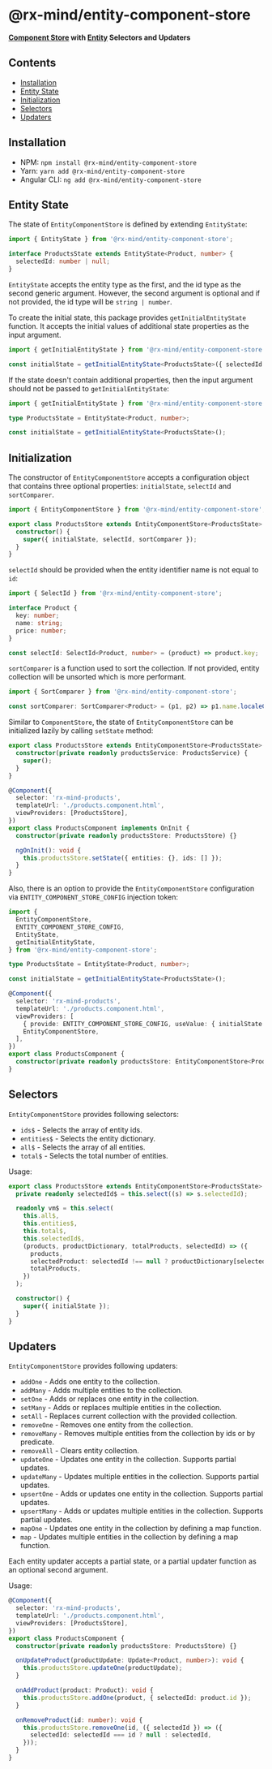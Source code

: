 # @rx-mind/entity-component-store

**[Component Store](https://ngrx.io/guide/component-store) with [Entity](https://ngrx.io/guide/entity) Selectors and Updaters**

## Contents

- [Installation](#installation)
- [Entity State](#entity-state)
- [Initialization](#initialization)
- [Selectors](#selectors)
- [Updaters](#updaters)

## Installation

- NPM: `npm install @rx-mind/entity-component-store`
- Yarn: `yarn add @rx-mind/entity-component-store`
- Angular CLI: `ng add @rx-mind/entity-component-store`

## Entity State

The state of `EntityComponentStore` is defined by extending `EntityState`:

```ts
import { EntityState } from '@rx-mind/entity-component-store';

interface ProductsState extends EntityState<Product, number> {
  selectedId: number | null;
}
```

`EntityState` accepts the entity type as the first, and the id type as the second generic argument.
However, the second argument is optional and if not provided, the id type will be `string | number`.

To create the initial state, this package provides `getInitialEntityState` function. It accepts
the initial values of additional state properties as the input argument.

```ts
import { getInitialEntityState } from '@rx-mind/entity-component-store';

const initialState = getInitialEntityState<ProductsState>({ selectedId: null });
```

If the state doesn't contain additional properties, then the input argument should not be passed to `getInitialEntityState`:

```ts
import { getInitialEntityState } from '@rx-mind/entity-component-store';

type ProductsState = EntityState<Product, number>;

const initialState = getInitialEntityState<ProductsState>();
```

## Initialization

The constructor of `EntityComponentStore` accepts a configuration object that contains three optional properties:
`initialState`, `selectId` and `sortComparer`.

```ts
import { EntityComponentStore } from '@rx-mind/entity-component-store';

export class ProductsStore extends EntityComponentStore<ProductsState> {
  constructor() {
    super({ initialState, selectId, sortComparer });
  }
}
```

`selectId` should be provided when the entity identifier name is not equal to `id`:

```ts
import { SelectId } from '@rx-mind/entity-component-store';

interface Product {
  key: number;
  name: string;
  price: number;
}

const selectId: SelectId<Product, number> = (product) => product.key;
```

`sortComparer` is a function used to sort the collection.
If not provided, entity collection will be unsorted which is more performant.

```ts
import { SortComparer } from '@rx-mind/entity-component-store';

const sortComparer: SortComparer<Product> = (p1, p2) => p1.name.localeCompare(p2.name);
```

Similar to `ComponentStore`, the state of `EntityComponentStore` can be initialized lazily
by calling `setState` method:

```ts
export class ProductsStore extends EntityComponentStore<ProductsState> {
  constructor(private readonly productsService: ProductsService) {
    super();
  }
}

@Component({
  selector: 'rx-mind-products',
  templateUrl: './products.component.html',
  viewProviders: [ProductsStore],
})
export class ProductsComponent implements OnInit {
  constructor(private readonly productsStore: ProductsStore) {}

  ngOnInit(): void {
    this.productsStore.setState({ entities: {}, ids: [] });
  }
}
```

Also, there is an option to provide the `EntityComponentStore` configuration via
`ENTITY_COMPONENT_STORE_CONFIG` injection token:

```ts
import {
  EntityComponentStore,
  ENTITY_COMPONENT_STORE_CONFIG,
  EntityState,
  getInitialEntityState,
} from '@rx-mind/entity-component-store';

type ProductsState = EntityState<Product, number>;

const initialState = getInitialEntityState<ProductsState>();

@Component({
  selector: 'rx-mind-products',
  templateUrl: './products.component.html',
  viewProviders: [
    { provide: ENTITY_COMPONENT_STORE_CONFIG, useValue: { initialState } },
    EntityComponentStore,
  ],
})
export class ProductsComponent {
  constructor(private readonly productsStore: EntityComponentStore<ProductsState>) {}
}
```

## Selectors

`EntityComponentStore` provides following selectors:

- `ids$` - Selects the array of entity ids.
- `entities$` - Selects the entity dictionary.
- `all$` - Selects the array of all entities.
- `total$` - Selects the total number of entities.

Usage:

```ts
export class ProductsStore extends EntityComponentStore<ProductsState> {
  private readonly selectedId$ = this.select((s) => s.selectedId);

  readonly vm$ = this.select(
    this.all$,
    this.entities$,
    this.total$,
    this.selectedId$,
    (products, productDictionary, totalProducts, selectedId) => ({
      products,
      selectedProduct: selectedId !== null ? productDictionary[selectedId] : null,
      totalProducts,
    })
  );

  constructor() {
    super({ initialState });
  }
}
```

## Updaters

`EntityComponentStore` provides following updaters:

- `addOne` - Adds one entity to the collection.
- `addMany` - Adds multiple entities to the collection.
- `setOne` - Adds or replaces one entity in the collection.
- `setMany` - Adds or replaces multiple entities in the collection.
- `setAll` - Replaces current collection with the provided collection.
- `removeOne` - Removes one entity from the collection.
- `removeMany` - Removes multiple entities from the collection by ids or by predicate.
- `removeAll` - Clears entity collection.
- `updateOne` - Updates one entity in the collection. Supports partial updates.
- `updateMany` - Updates multiple entities in the collection. Supports partial updates.
- `upsertOne` - Adds or updates one entity in the collection. Supports partial updates.
- `upsertMany` - Adds or updates multiple entities in the collection. Supports partial updates.
- `mapOne` - Updates one entity in the collection by defining a map function.
- `map` - Updates multiple entities in the collection by defining a map function.

Each entity updater accepts a partial state, or a partial updater function as an optional second argument.

Usage:

```ts
@Component({
  selector: 'rx-mind-products',
  templateUrl: './products.component.html',
  viewProviders: [ProductsStore],
})
export class ProductsComponent {
  constructor(private readonly productsStore: ProductsStore) {}

  onUpdateProduct(productUpdate: Update<Product, number>): void {
    this.productsStore.updateOne(productUpdate);
  }

  onAddProduct(product: Product): void {
    this.productsStore.addOne(product, { selectedId: product.id });
  }

  onRemoveProduct(id: number): void {
    this.productsStore.removeOne(id, ({ selectedId }) => ({
      selectedId: selectedId === id ? null : selectedId,
    }));
  }
}
```
